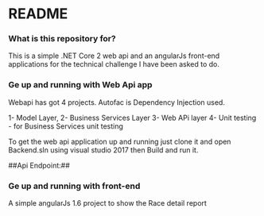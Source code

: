# README #


### What is this repository for? ###

This is a simple .NET Core 2 web api and an angularJs front-end applications for the technical challenge I have been asked to do.



### Ge up and running with Web Api app ###

Webapi has got 4 projects. Autofac is Dependency Injection used. 

1- Model Layer, 
2- Business Services Layer
3- Web APi layer
4- Unit testing -  for Business Services unit testing

To get the web api application up and running just clone it and open Backend.sln using visual studio 2017 then Build and run it.

##Api Endpoint:##


### Ge up and running with front-end ###
A simple angularJs 1.6 project to show the Race detail report